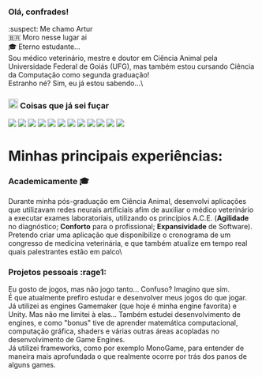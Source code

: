 ### Olá, confrades!

:suspect: Me chamo Artur\
🇧🇷 Moro nesse lugar ai\
🎓 Eterno estudante...\
Sou médico veterinário, mestre e doutor em Ciência Animal pela Universidade Federal de Goiás (UFG), mas também estou cursando Ciência da Computação como segunda graduação!\
Estranho né? Sim, eu já estou sabendo...\

### <img src="https://media2.giphy.com/media/QssGEmpkyEOhBCb7e1/giphy.gif?cid=ecf05e47a0n3gi1bfqntqmob8g9aid1oyj2wr3ds3mg700bl&rid=giphy.gif" width='20px' height='20px'> Coisas que já sei fuçar
<div>
<p align="left">
 <a href="https://github.com/rutradam"><img src="https://img.shields.io/badge/C/C++-00599C?style=for-the-badge&logo=cplusplus&logoColor=white"/></a>
  <a href="https://github.com/rutradam"><img src="https://img.shields.io/badge/Darknet_YOLO-00FFFF?style=for-the-badge&logo=yolo&logoColor=black"/></a>
   <a href="https://github.com/rutradam"><img src="https://img.shields.io/badge/OpenCV-5C3EE8?style=for-the-badge&logo=opencv&logoColor=white"/></a>
 <a href="https://github.com/rutradam"><img src="https://img.shields.io/badge/Python-3776AB?style=for-the-badge&logo=python&logoColor=white"/></a>
<a href="https://github.com/rutradam"><img src="https://img.shields.io/badge/HTML5-E34F26?style=for-the-badge&logo=html5&logoColor=white"/></a>
<a href="https://github.com/rutradam"><img src="https://img.shields.io/badge/CSS3-1572B6?style=for-the-badge&logo=css3&logoColor=white"/></a>
<a href="https://github.com/rutradam"><img src="https://img.shields.io/badge/JavaScript-F7DF1E?style=for-the-badge&logo=javascript&logoColor=black"/></a>
<a href="https://github.com/rutradam"><img src="https://img.shields.io/badge/Java-ED8B00?style=for-the-badge&logo=oracle&logoColor=black"/></a>
<a href="https://github.com/rutradam"><img src="https://img.shields.io/badge/Linux-FCC624?style=for-the-badge&logo=linux&logoColor=black"/></a>
 <a href="https://github.com/rutradam"><img src="https://img.shields.io/badge/Gamemaker-000000?style=for-the-badge&logo=gamemaker&logoColor=white"/></a>
 <a href="https://github.com/rutradam"><img src="https://img.shields.io/badge/MonoGame-E73C00?style=for-the-badge&logo=monogame&logoColor=white"/></a>
  <a href="https://github.com/rutradam"><img src="https://img.shields.io/badge/C#-239120?style=for-the-badge&logo=csharp&logoColor=black"/></a>
</p>
</div>

# Minhas principais experiências:

### Academicamente 🎓 
Durante minha pós-graduação em Ciência Animal, desenvolvi aplicações que utilizavam redes neurais artificiais afim de auxiliar o médico veterinário a executar exames laboratoriais, utilizando os princípios A.C.E. (<b>Agilidade</b> no diagnóstico; <b>Conforto</b> para o profissional; <b>Expansividade</b> de Software).\
Pretendo criar uma aplicação que disponibilize o cronograma de um congresso de medicina veterinária, e que também atualize em tempo real quais palestrantes estão em palco\

### Projetos pessoais :rage1:
Eu gosto de jogos, mas não jogo tanto... Confuso? Imagino que sim.\
É que atualmente prefiro estudar e desenvolver meus jogos do que jogar.\
Já utilizei as engines Gamemaker (que hoje é minha engine favorita) e Unity. Mas não me limitei à elas... Também estudei desenvolvimento de engines, e como "bonus" tive de aprender matemática computacional, computação gráfica, shaders e várias outras áreas acopladas no desenvolvimento de Game Engines.\
Já utilizei frameworks, como por exemplo MonoGame, para entender de maneira mais aprofundada o que realmente ocorre por trás dos panos de alguns games.




